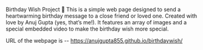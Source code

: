 Birthday Wish Project 🎉
This is a simple web page designed to send a heartwarming birthday message to a close friend or loved one. Created with love by Anuj Gupta (yes, that’s me!). It features an array of images and a special embedded video to make the birthday wish more special.


URL of the webpage is -- https://anujgupta855.github.io/birthdaywish/
